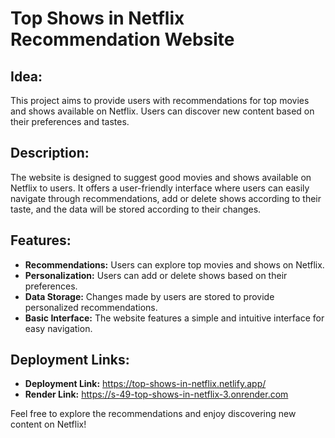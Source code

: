 # Top Shows in Netflix Recommendation Website

## Idea:
This project aims to provide users with recommendations for top movies and shows available on Netflix. Users can discover new content based on their preferences and tastes.

## Description:
The website is designed to suggest good movies and shows available on Netflix to users. It offers a user-friendly interface where users can easily navigate through recommendations, add or delete shows according to their taste, and the data will be stored according to their changes.

## Features:
- **Recommendations:** Users can explore top movies and shows on Netflix.
- **Personalization:** Users can add or delete shows based on their preferences.
- **Data Storage:** Changes made by users are stored to provide personalized recommendations.
- **Basic Interface:** The website features a simple and intuitive interface for easy navigation.

## Deployment Links:
- **Deployment Link:**  https://top-shows-in-netflix.netlify.app/
- **Render Link:**  https://s-49-top-shows-in-netflix-3.onrender.com

Feel free to explore the recommendations and enjoy discovering new content on Netflix!
